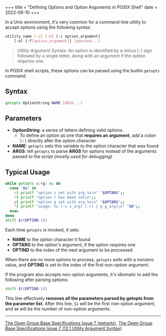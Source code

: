 +++
title = "Defining Options and Option Arguments in POSIX Shell"
date = 2022-06-10
+++

In a Unix environment, it's very common for a command-line utility to accept options using the following syntax:

```sh
utility_name [-a] [-b] [-c option_argument]
    [-e] [-f[option_argument]] [operand...]
```
> *Utility Argument Syntax*: An option is identified by a minus [-] sign followed by a single letter, along with an argument if the option requires one.

In POSIX shell scripts, these options can be parsed using the builtin `getopts` command.

## Syntax
```sh
getopts OptionString NAME [ARGS...]
```

## Parameters
* **OptionString**: a series of letters defining valid options.
    * To define an option as one that **requires an argument**, add a colon `[:]` directly after the option character
* **NAME**: `getopts` sets this variable to the option character that was found
* **ARGS**: tell `getopts` to parse **ARGS** for options instead of the arguments passed to the script *(mostly used for debugging)*

## Typical Usage
```sh
while getopts s:rg: o; do
  case "$o" in
    s) printf "option s set with arg %s\n" "$OPTARG";;
    r) printf "option r has been set\n";;
    g) printf "option g set with arg %s\n" "$OPTARG";;
    *) printf "usage: %s [-s s_arg] [-r] [-g g_arg]\n" "$0";;
  esac
done
shift $((OPTIND-1))
```

Each time `getopts` is invoked, it sets:

- **NAME** to the option character it found
- **OPTARG** to the option's argument, if the option requires one
- **OPTIND** to the index of the next argument to be processed

When there are no more options to process, `getopts` exits with a nonzero value, and **OPTIND** is set to the index of the first non-option argument.

If the program also accepts non-option arguments, it's idiomatic to add the following after parsing options:
```sh
shift $((OPTIND-1))
```
This line effectively **removes all the parameters parsed by getopts from the parameter list**. After this line, `$1` will be the first non-option argument, and `$#` will be the number of non-option arguments.

---
[The Open Group Base Specifications Issue 7 (getopts)](https://pubs.opengroup.org/onlinepubs/9699919799/utilities/getopts.html), [The Open Group Base Specifications Issue 7 (12.1 Utility Argument Syntax)](https://pubs.opengroup.org/onlinepubs/9699919799/basedefs/V1_chap12.html)
